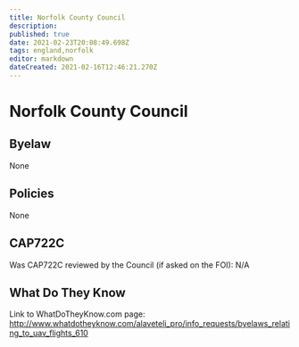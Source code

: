 ```yaml
---
title: Norfolk County Council
description: 
published: true
date: 2021-02-23T20:08:49.698Z
tags: england,norfolk
editor: markdown
dateCreated: 2021-02-16T12:46:21.270Z
---
```


# Norfolk County Council

## Byelaw
None

## Policies
None

## CAP722C

Was CAP722C reviewed by the Council (if asked on the FOI): N/A

## What Do They Know

Link to WhatDoTheyKnow.com page:
http://www.whatdotheyknow.com/alaveteli_pro/info_requests/byelaws_relating_to_uav_flights_610

